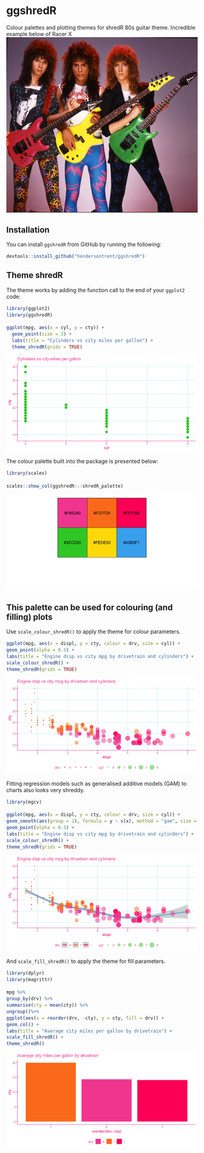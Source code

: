 
# ggshredR

Colour palettes and plotting themes for shredR 80s guitar theme.
Incredible example below of Racer X
![](https://github.com/hendersontrent/ggshredR/blob/master/racerx.jpg)

## Installation

You can install `ggshredR` from GitHub by running the following:

``` r
devtools::install_github("hendersontrent/ggshredR")
```

## Theme shredR

The theme works by adding the function call to the end of your `ggplot2`
code:

``` r
library(ggplot2)
library(ggshredR)

ggplot(mpg, aes(x = cyl, y = cty)) +
  geom_point(size = 3) +
  labs(title = "Cylinders vs city miles per gallon") +
  theme_shredR(grids = TRUE)
```

![](README_files/figure-gfm/unnamed-chunk-3-1.png)<!-- -->

The colour palette built into the package is presented below:

``` r
library(scales)

scales::show_col(ggshredR:::shredR_palette)
```

![](README_files/figure-gfm/unnamed-chunk-4-1.png)<!-- -->

## This palette can be used for colouring (and filling) plots

Use `scale_colour_shredR()` to apply the theme for colour parameters.

``` r
ggplot(mpg, aes(x = displ, y = cty, colour = drv, size = cyl)) +
geom_point(alpha = 0.5) +
labs(title = "Engine disp vs city mpg by drivetrain and cylinders") +
scale_colour_shredR() +
theme_shredR(grids = TRUE)
```

![](README_files/figure-gfm/unnamed-chunk-5-1.png)<!-- -->

Fitting regression models such as generalised additive models (GAM) to
charts also looks very shreddy.

``` r
library(mgcv)

ggplot(mpg, aes(x = displ, y = cty, colour = drv, size = cyl)) +
geom_smooth(aes(group = 1), formula = y ~ s(x), method = "gam", size = 1) +
geom_point(alpha = 0.5) +
labs(title = "Engine disp vs city mpg by drivetrain and cylinders") +
scale_colour_shredR() +
theme_shredR(grids = TRUE)
```

![](README_files/figure-gfm/unnamed-chunk-6-1.png)<!-- -->

And `scale_fill_shredR()` to apply the theme for fill parameters.

``` r
library(dplyr)
library(magrittr)

mpg %>%
group_by(drv) %>%
summarise(cty = mean(cty)) %>%
ungroup()%>%
ggplot(aes(x = reorder(drv, -cty), y = cty, fill = drv)) +
geom_col() +
labs(title = "Average city miles per gallon by drivetrain") +
scale_fill_shredR() +
theme_shredR()
```

![](README_files/figure-gfm/unnamed-chunk-7-1.png)<!-- -->
